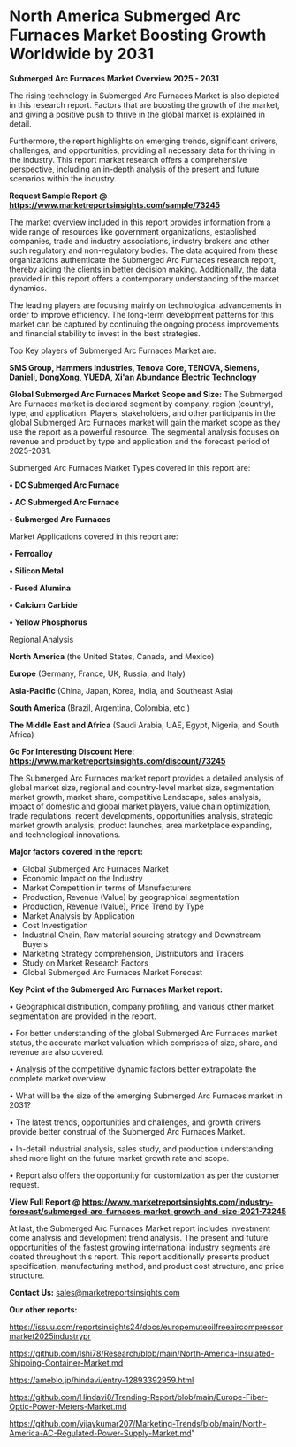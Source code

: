 # North America Submerged Arc Furnaces Market Boosting Growth Worldwide by 2031

<Strong> Submerged Arc Furnaces Market Overview 2025 - 2031</strong>

The rising technology in Submerged Arc Furnaces Market is also depicted in this research report. Factors that are boosting the growth of the market, and giving a positive push to thrive in the global market is explained in detail.

Furthermore, the report highlights on emerging trends, significant drivers, challenges, and opportunities, providing all necessary data for thriving in the industry. This report market research offers a comprehensive perspective, including an in-depth analysis of the present and future scenarios within the industry.

<strong>Request Sample Report @ <a href=https://www.marketreportsinsights.com/sample/73245>https://www.marketreportsinsights.com/sample/73245</a></strong>

The market overview included in this report provides information from a wide range of resources like government organizations, established companies, trade and industry associations, industry brokers and other such regulatory and non-regulatory bodies. The data acquired from these organizations authenticate the Submerged Arc Furnaces research report, thereby aiding the clients in better decision making. Additionally, the data provided in this report offers a contemporary understanding of the market dynamics.

The leading players are focusing mainly on technological advancements in order to improve efficiency. The long-term development patterns for this market can be captured by continuing the ongoing process improvements and financial stability to invest in the best strategies.

Top Key players of Submerged Arc Furnaces Market are:

<strong>SMS Group, Hammers Industries, Tenova Core, TENOVA, Siemens, Danieli, DongXong, YUEDA, Xi&#39;an Abundance Electric Technology</strong>

<strong><b>Global Submerged Arc Furnaces Market Scope and Size:</b></strong>
The Submerged Arc Furnaces market is declared segment by company, region (country), type, and application. Players, stakeholders, and other participants in the global Submerged Arc Furnaces market will gain the market scope as they use the report as a powerful resource. The segmental analysis focuses on revenue and product by type and application and the forecast period of 2025-2031.

Submerged Arc Furnaces Market Types covered in this report are:

<strong>• DC Submerged Arc Furnace

• AC Submerged Arc Furnace

• Submerged Arc Furnaces</strong>

Market Applications covered in this report are:

<strong>• Ferroalloy

• Silicon Metal

• Fused Alumina

• Calcium Carbide

• Yellow Phosphorus</strong> 

Regional Analysis

<strong>North America</strong> (the United States, Canada, and Mexico)

<strong>Europe</strong> (Germany, France, UK, Russia, and Italy)

<strong>Asia-Pacific</strong> (China, Japan, Korea, India, and Southeast Asia)

<strong>South America</strong> (Brazil, Argentina, Colombia, etc.)

<strong>The Middle East and Africa</strong> (Saudi Arabia, UAE, Egypt, Nigeria, and South Africa)

<strong>Go For Interesting Discount Here: <a href=https://www.marketreportsinsights.com/discount/73245>https://www.marketreportsinsights.com/discount/73245</a></strong>

The Submerged Arc Furnaces market report provides a detailed analysis of global market size, regional and country-level market size, segmentation market growth, market share, competitive Landscape, sales analysis, impact of domestic and global market players, value chain optimization, trade regulations, recent developments, opportunities analysis, strategic market growth analysis, product launches, area marketplace expanding, and technological innovations.

<strong><b>Major factors covered in the report:</b></strong>
<ul>
  <li>Global Submerged Arc Furnaces Market </li>
  <li>Economic Impact on the Industry</li>
  <li>Market Competition in terms of Manufacturers</li>
  <li>Production, Revenue (Value) by geographical segmentation</li>
  <li>Production, Revenue (Value), Price Trend by Type</li>
  <li>Market Analysis by Application</li>
  <li>Cost Investigation</li>
  <li>Industrial Chain, Raw material sourcing strategy and Downstream Buyers</li>
  <li>Marketing Strategy comprehension, Distributors and Traders</li>
  <li>Study on Market Research Factors</li>
  <li>Global Submerged Arc Furnaces Market Forecast</li>
</ul>

<strong><b>Key Point of the Submerged Arc Furnaces Market report:</b></strong>

• Geographical distribution, company profiling, and various other market segmentation are provided in the report.

• For better understanding of the global Submerged Arc Furnaces market status, the accurate market valuation which comprises of size, share, and revenue are also covered.

• Analysis of the competitive dynamic factors better extrapolate the complete market overview

• What will be the size of the emerging Submerged Arc Furnaces market in 2031?

• The latest trends, opportunities and challenges, and growth drivers provide better construal of the Submerged Arc Furnaces Market.

• In-detail industrial analysis, sales study, and production understanding shed more light on the future market growth rate and scope.

• Report also offers the opportunity for customization as per the customer request.

<strong><b>View Full Report @ <a href=https://www.marketreportsinsights.com/industry-forecast/submerged-arc-furnaces-market-growth-and-size-2021-73245>https://www.marketreportsinsights.com/industry-forecast/submerged-arc-furnaces-market-growth-and-size-2021-73245</a></b></strong>


At last, the Submerged Arc Furnaces Market report includes investment come analysis and development trend analysis. The present and future opportunities of the fastest growing international industry segments are coated throughout this report. This report additionally presents product specification, manufacturing method, and product cost structure, and price structure.

<strong>Contact Us:</strong>
sales@marketreportsinsights.com

<strong>Our other reports:</strong>

<a href=https://issuu.com/reportsinsights24/docs/europemuteoilfreeaircompressormarket2025industrypr>https://issuu.com/reportsinsights24/docs/europemuteoilfreeaircompressormarket2025industrypr</a>

<a href=https://github.com/Ishi78/Research/blob/main/North-America-Insulated-Shipping-Container-Market.md>https://github.com/Ishi78/Research/blob/main/North-America-Insulated-Shipping-Container-Market.md</a>

<a href=https://ameblo.jp/hindavi/entry-12893392959.html>https://ameblo.jp/hindavi/entry-12893392959.html</a>

<a href=https://github.com/Hindavi8/Trending-Report/blob/main/Europe-Fiber-Optic-Power-Meters-Market.md>https://github.com/Hindavi8/Trending-Report/blob/main/Europe-Fiber-Optic-Power-Meters-Market.md</a>

<a href=https://github.com/vijaykumar207/Marketing-Trends/blob/main/North-America-AC-Regulated-Power-Supply-Market.md>https://github.com/vijaykumar207/Marketing-Trends/blob/main/North-America-AC-Regulated-Power-Supply-Market.md</a>"
